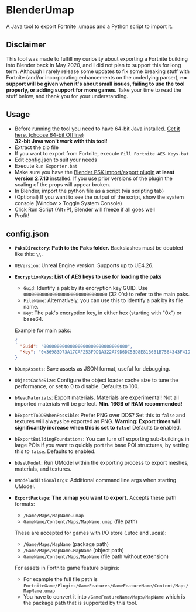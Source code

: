 # BlenderUmap
A Java tool to export Fortnite .umaps and a Python script to import it.

## Disclaimer
This tool was made to fulfill my curiosity about exporting a Fortnite building into Blender back in May 2020, and I did not plan to support this for long term. Although I rarely release some updates to fix some breaking stuff with Fortnite (and/or incorporating enhancements on the underlying parser), **no support will be given when it's about small issues, failing to use the tool properly, or adding support for more games.** Take your time to read the stuff below, and thank you for your understanding.

## Usage
* Before running the tool you need to have 64-bit Java installed. [Get it here. (choose 64-bit Offline)](https://www.java.com/en/download/manual.jsp)\
  **32-bit Java won't work with this tool!**
* Extract the zip file
* If you want to export from Fortnite, execute `Fill Fortnite AES Keys.bat`
* Edit [config.json](#configjson) to suit your needs
* Execute `Run Exporter.bat`
* Make sure you have the [Blender PSK import/export plugin](https://github.com/Befzz/blender3d_import_psk_psa) **at least version 2.7.13** installed. If you use prior versions of the plugin the scaling of the props will appear broken.
* In Blender, import the python file as a script (via scripting tab)
* (Optional) If you want to see the output of the script, show the system console (Window > Toggle System Console)
* Click Run Script (Alt+P), Blender will freeze if all goes well
* Profit!

## config.json
* **`PaksDirectory`: Path to the Paks folder.** Backslashes must be doubled like this: `\\`.
* `UEVersion`: Unreal Engine version. Supports up to UE4.26.
* **`EncryptionKeys`: List of AES keys to use for loading the paks**
  * `Guid`: Identify a pak by its encryption key GUID. Use `00000000000000000000000000000000` (32 0's) to refer to the main paks.
  * `FileName`: Alternatively, you can use this to identify a pak by its file name.
  * `Key`: The pak's encryption key, in either hex (starting with "0x") or base64.
  
  Example for main paks:
  ```json
  {
    "Guid": "00000000000000000000000000000000",
    "Key": "0x36983D73A17CAF253F9D1A322A79D6DC53D8E81B661B7564343F41D4835275D5"
  }
  ```
* `bDumpAssets`: Save assets as JSON format, useful for debugging.
* `ObjectCacheSize`: Configure the object loader cache size to tune the performance, or set to 0 to disable. Defaults to 100.
* `bReadMaterials`: Export materials. Materials are experimental! Not all imported materials will be perfect. **Min. 16GB of RAM recommended!**
* `bExportToDDSWhenPossible`: Prefer PNG over DDS? Set this to `false` and textures will always be exported as PNG. **Warning: Export times will significantly increase when this is set to `false`!** Defaults to enabled.
* `bExportBuildingFoundations`: You can turn off exporting sub-buildings in large POIs if you want to quickly port the base POI structures, by setting this to `false`. Defaults to enabled.
* `bUseUModel`: Run UModel within the exporting process to export meshes, materials, and textures.
* `UModelAdditionalArgs`: Additional command line args when starting UModel.
* **`ExportPackage`: The .umap you want to export.** Accepts these path formats:
  * `/Game/Maps/MapName.umap`
  * `GameName/Content/Maps/MapName.umap` (file path)
  
  These are accepted for games with I/O store (.utoc and .ucas):
  * `/Game/Maps/MapName` (package path)
  * `/Game/Maps/MapName.MapName` (object path)
  * `GameName/Content/Maps/MapName` (file path without extension)
  
  For assets in Fortnite game feature plugins:
  * For example the full file path is `FortniteGame/Plugins/GameFeatures/GameFeatureName/Content/Maps/MapName.umap`
  * You have to convert it into `/GameFeatureName/Maps/MapName` which is the package path that is supported by this tool.
